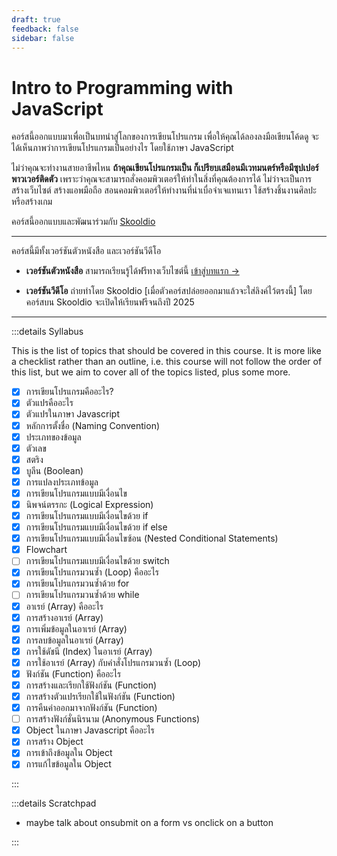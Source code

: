 ```yaml
---
draft: true
feedback: false
sidebar: false
---
```


<script setup>
  import FeedbackForm from '../.vitepress/theme/FeedbackForm.vue'
</script>

# Intro to Programming with JavaScript

คอร์สนี้ออกแบบมาเพื่อเป็นบทนำสู่โลกของการเขียนโปรแกรม
เพื่อให้คุณได้ลองลงมือเขียนโค้ดดู จะได้เห็นภาพว่าการเขียนโปรแกรมเป็นอย่างไร
โดยใช้ภาษา JavaScript

ไม่ว่าคุณจะทำงานสายอาชีพไหน **ถ้าคุณเขียนโปรแกรมเป็น ก็เปรียบเสมือนมีเวทมนตร์หรือมีซุปเปอร์พาวเวอร์ติดตัว**
เพราะว่าคุณจะสามารถสั่งคอมพิวเตอร์ให้ทำในสิ่งที่คุณต้องการได้
ไม่ว่าจะเป็นการสร้างเว็บไซต์ สร้างแอพมือถือ สอนคอมพิวเตอร์ให้ทำงานที่น่าเบื่อจำเจแทนเรา ใช้สร้างชิ้นงานศิลปะ หรือสร้างเกม

คอร์สนี้ออกแบบและพัฒนาร่วมกับ [Skooldio](https://www.skooldio.com/)

---

คอร์สนี้มีทั้งเวอร์ชันตัวหนังสือ และเวอร์ชันวีดีโอ

- **เวอร์ชันตัวหนังสือ** สามารถเรียนรู้ได้ฟรีทางเว็บไซต์นี้ [เข้าสู่บทแรก &rarr;](./welcome.md)

- **เวอร์ชันวีดีโอ** ถ่ายทำโดย Skooldio
  [เมื่อตัวคอร์สปล่อยออกมาแล้วจะใส่ลิงค์ไว้ตรงนี้]
  โดยคอร์สบน Skooldio จะเปิดให้เรียนฟรีจนถึงปี 2025

---

:::details Syllabus

This is the list of topics that should be covered in this course. It is more like a checklist rather than an outline, i.e. this course will not follow the order of this list, but we aim to cover all of the topics listed, plus some more.

- [x] การเขียนโปรแกรมคืออะไร?
- [x] ตัวแปรคืออะไร
- [x] ตัวแปรในภาษา Javascript
- [x] หลักการตั้งชื่อ (Naming Convention)
- [x] ประเภทของข้อมูล
- [x] ตัวเลข
- [x] สตริง
- [x] บูลีน (Boolean)
- [x] การแปลงประเภทข้อมูล
- [x] การเขียนโปรแกรมแบบมีเงื่อนไข
- [x] นิพจน์ตรรกะ (Logical Expression)
- [x] การเขียนโปรแกรมแบบมีเงื่อนไขด้วย if
- [x] การเขียนโปรแกรมแบบมีเงื่อนไขด้วย if else
- [x] การเขียนโปรแกรมแบบมีเงื่อนไขซ้อน (Nested Conditional Statements)
- [x] Flowchart
- [ ] การเขียนโปรแกรมแบบมีเงื่อนไขด้วย switch
- [x] การเขียนโปรแกรมวนซ้ำ (Loop) คืออะไร
- [x] การเขียนโปรแกรมวนซ้ำด้วย for
- [ ] การเขียนโปรแกรมวนซ้ำด้วย while
- [x] อาเรย์ (Array) คืออะไร
- [x] การสร้างอาเรย์ (Array)
- [x] การเพิ่มข้อมูลในอาเรย์ (Array)
- [x] การลบข้อมูลในอาเรย์ (Array)
- [x] การใช้ดัชนี (Index) ในอาเรย์ (Array)
- [x] การใช้อาเรย์ (Array) กับคำสั่งโปรแกรมวนซ้ำ (Loop)
- [x] ฟังก์ชัน (Function) คืออะไร
- [x] การสร้างและเรียกใช้ฟังก์ชัน (Function)
- [x] การสร้างตัวแปรเรียกใช้ในฟังก์ชัน (Function)
- [x] การคืนค่าออกมาจากฟังก์ชัน (Function)
- [ ] การสร้างฟังก์ชั่นนิรนาม (Anonymous Functions)
- [x] Object ในภาษา Javascript คืออะไร
- [x] การสร้าง Object
- [x] การเข้าถึงข้อมูลใน Object
- [x] การแก้ไขข้อมูลใน Object

:::

:::details Scratchpad

- maybe talk about onsubmit on a form vs onclick on a button

:::
